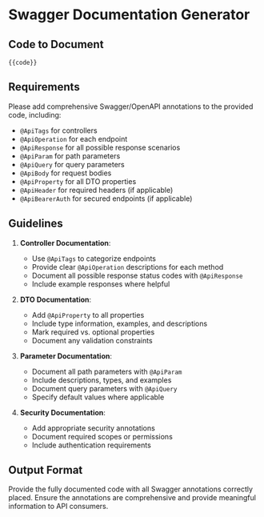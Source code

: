 # Swagger Documentation Generator

## Code to Document
```
{{code}}
```

## Requirements
Please add comprehensive Swagger/OpenAPI annotations to the provided code, including:

- `@ApiTags` for controllers
- `@ApiOperation` for each endpoint
- `@ApiResponse` for all possible response scenarios
- `@ApiParam` for path parameters
- `@ApiQuery` for query parameters
- `@ApiBody` for request bodies
- `@ApiProperty` for all DTO properties
- `@ApiHeader` for required headers (if applicable)
- `@ApiBearerAuth` for secured endpoints (if applicable)

## Guidelines

1. **Controller Documentation**:
   - Use `@ApiTags` to categorize endpoints
   - Provide clear `@ApiOperation` descriptions for each method
   - Document all possible response status codes with `@ApiResponse`
   - Include example responses where helpful

2. **DTO Documentation**:
   - Add `@ApiProperty` to all properties
   - Include type information, examples, and descriptions
   - Mark required vs. optional properties
   - Document any validation constraints

3. **Parameter Documentation**:
   - Document all path parameters with `@ApiParam`
   - Include descriptions, types, and examples
   - Document query parameters with `@ApiQuery`
   - Specify default values where applicable

4. **Security Documentation**:
   - Add appropriate security annotations
   - Document required scopes or permissions
   - Include authentication requirements

## Output Format
Provide the fully documented code with all Swagger annotations correctly placed. Ensure the annotations are comprehensive and provide meaningful information to API consumers.